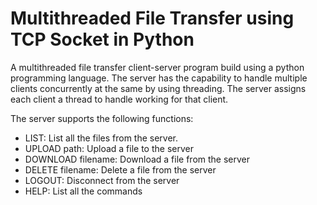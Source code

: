 # Multithreaded File Transfer using TCP Socket in Python

A multithreaded file transfer client-server program build using a python programming language. The server has the capability to handle multiple clients concurrently at the same by using threading. The server assigns each client a thread to handle working for that client. 

The server supports the following functions:
 - LIST: List all the files from the server.
 - UPLOAD path: Upload a file to the server
 - DOWNLOAD filename: Download a file from the server
 - DELETE filename: Delete a file from the server
 - LOGOUT: Disconnect from the server
 - HELP: List all the commands
